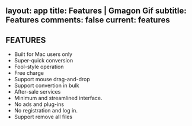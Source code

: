 layout: app
title: Features | Gmagon Gif
subtitle: Features
comments: false
current: features
---

## FEATURES
- Built for Mac users only
- Super-quick conversion
- Fool-style operation
- Free charge
- Support mouse drag-and-drop
- Support convertion in bulk
- After-sale services
- Minimum and streamlined interface.
- No ads and plug-ins
- No registration and log in. 
- Support remove all files
 


